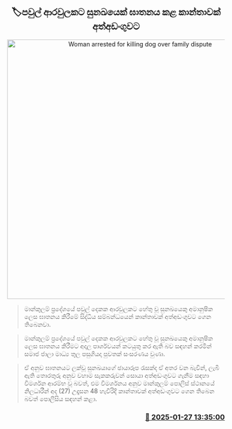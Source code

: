 <p align='center'><b><h2 align='center' title='Woman arrested for killing dog over family dispute'>🏷පවුල් ආරවුලකට සුනඛයෙක් ඝාතනය ක​ළ කාන්තාවක් අත්අඩංගුවට</h2></b></p>
<p align='center'><img src='https://helakuru.sgp1.cdn.digitaloceanspaces.com/esana/images/lib/dog-deth.jpg' width='600' alt='Woman arrested for killing dog over family dispute'></p>

> මාන්කුලම් ප්‍රදේශයේ පවුල් දෙකක ආරවුලකට හේතු වූ සුනඛයෙකු අමානුෂික ලෙස ඝාතනය කිරීමේ සිද්ධිය සම්බන්ධයෙන් කාන්තාවක් අත්අඩංගුවට ගෙන තිබෙනවා.

> මාන්කුලම් ප්‍රදේශයේ පවුල් දෙකක ආරවුලකට හේතු වූ සුනඛයෙකු අමානුෂික ලෙස ඝාතනය කිරීමට අදාල පාර්ශවයන් කටයුතු කර ඇති බව සඳහන් කරමින් සමාජ ජාලා මාධ්‍ය තුල පසුගියදා පුවතක් සංසරණය වුණා. 

> ඒ අනුව ඝාතනයට ලක්වූ සුනඛයාගේ ඡායාරූප රැසක්ද ඒ අතර වන බැවින්, ලැබී ඇති තොරතුරු අනුව වහාම සැකකරුවන් සොයා අත්අඩංගුවට ගැනීම සඳහා විමර්ශන ආරම්භ වූ බවත්, එම විමර්ශනය අනුව මාන්කුලම් පොලිස් ස්ථානයේ නිලධාරීන් අද (27) උදෑසන 48 හැවිරිදි කාන්තාවක් අත්අඩංගුවට ගෙන තිබෙන බවත් පොලීසිය සඳහන් කළා. 



<h3 align='right'><a href='https://www.helakuru.lk/esana/p/106922/'>📅 2025-01-27 13:35:00</a></h3>

